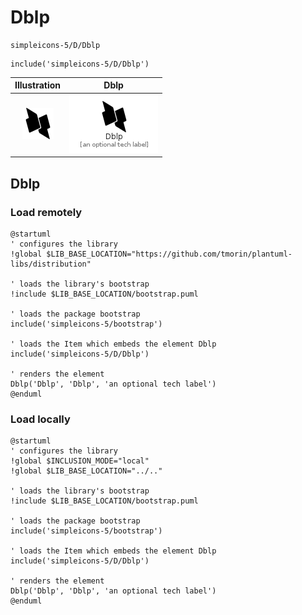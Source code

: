 # Dblp


```text
simpleicons-5/D/Dblp
```

```text
include('simpleicons-5/D/Dblp')
```



| Illustration | Dblp |
| :---: | :---: |
| ![illustration for Illustration](../../simpleicons-5/D/Dblp.png) | ![illustration for Dblp](../../simpleicons-5/D/Dblp.Local.png) |




## Dblp

### Load remotely
```plantuml
@startuml
' configures the library
!global $LIB_BASE_LOCATION="https://github.com/tmorin/plantuml-libs/distribution"

' loads the library's bootstrap
!include $LIB_BASE_LOCATION/bootstrap.puml

' loads the package bootstrap
include('simpleicons-5/bootstrap')

' loads the Item which embeds the element Dblp
include('simpleicons-5/D/Dblp')

' renders the element
Dblp('Dblp', 'Dblp', 'an optional tech label')
@enduml
```

### Load locally
```plantuml
@startuml
' configures the library
!global $INCLUSION_MODE="local"
!global $LIB_BASE_LOCATION="../.."

' loads the library's bootstrap
!include $LIB_BASE_LOCATION/bootstrap.puml

' loads the package bootstrap
include('simpleicons-5/bootstrap')

' loads the Item which embeds the element Dblp
include('simpleicons-5/D/Dblp')

' renders the element
Dblp('Dblp', 'Dblp', 'an optional tech label')
@enduml
```

